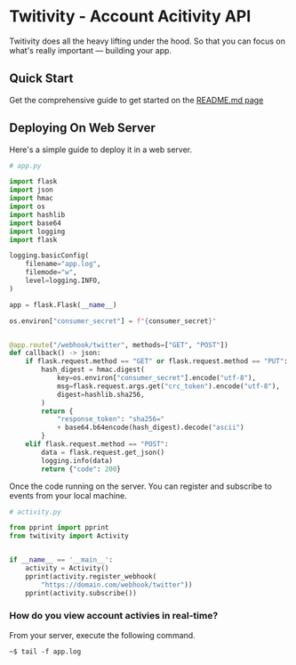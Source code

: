 # Twitivity - Account Acitivity API

Twitivity does all the heavy lifting under the hood. So that you can focus on what's really important — building your app.

## Quick Start

Get the comprehensive guide to get started on the [README.md page](https://github.com/saadmanrafat/twitivity/blob/master/README.md)
 
## Deploying On Web Server

Here's a simple guide to deploy it in a web server.

```python
# app.py

import flask
import json
import hmac
import os
import hashlib
import base64
import logging
import flask

logging.basicConfig(
    filename="app.log",
    filemode="w",
    level=logging.INFO,
)

app = flask.Flask(__name__)

os.environ["consumer_secret"] = f"{consumer_secret}"


@app.route("/webhook/twitter", methods=["GET", "POST"])
def callback() -> json:
    if flask.request.method == "GET" or flask.request.method == "PUT":
        hash_digest = hmac.digest(
            key=os.environ["consumer_secret"].encode("utf-8"),
            msg=flask.request.args.get("crc_token").encode("utf-8"),
            digest=hashlib.sha256,
        )
        return {
            "response_token": "sha256="
            + base64.b64encode(hash_digest).decode("ascii")
        }
    elif flask.request.method == "POST":
        data = flask.request.get_json()
        logging.info(data)
        return {"code": 200}

```

Once the code running on the server. You can register and subscribe
to events from your local machine. 

```python
# activity.py

from pprint import pprint
from twitivity import Activity


if __name__ == '__main__':
    activity = Activity()
    pprint(activity.register_webhook(
        "https://domain.com/webhook/twitter"))
    pprint(activity.subscribe())

```

### How do you view account activies in real-time? 

From your server, execute the following command.

```
~$ tail -f app.log
```
